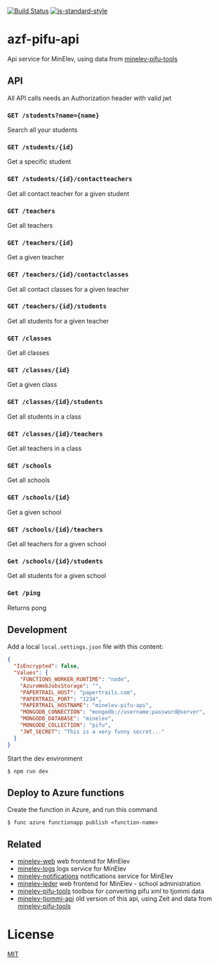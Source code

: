 [![Build Status](https://travis-ci.com/vtfk/minelev-pifu-api.svg?branch=master)](https://travis-ci.com/vtfk/minelev-pifu-api)
[![js-standard-style](https://img.shields.io/badge/code%20style-standard-brightgreen.svg?style=flat)](https://github.com/feross/standard)

# azf-pifu-api

Api service for MinElev, using data from [minelev-pifu-tools](https://github.com/telemark/minelev-pifu-tools)

## API

All API calls needs an Authorization header with valid jwt  

### ```GET /students?name={name}```

Search all your students

### ```GET /students/{id}```

Get a specific student

### ```GET /students/{id}/contactteachers```

Get all contact teacher for a given student

### ```GET /teachers```

Get all teachers

### ```GET /teachers/{id}```

Get a given teacher

### ```GET /teachers/{id}/contactclasses```

Get all contact classes for a given teacher

### ```GET /teachers/{id}/students```

Get all students for a given teacher

### ```GET /classes```

Get all classes

### ```GET /classes/{id}```

Get a given class

### ```GET /classes/{id}/students```

Get all students in a class

### ```GET /classes/{id}/teachers```

Get all teachers in a class

### ```GET /schools```

Get all schools

### ```GET /schools/{id}```

Get a given school

### ```GET /schools/{id}/teachers```

Get all teachers for a given school

### ```Get /schools/{id}/students```

Get all students for a given school


### ```Get /ping```

Returns pong

## Development

Add a local `local.settings.json` file with this content:

```json
{
  "IsEncrypted": false,
  "Values": {
    "FUNCTIONS_WORKER_RUNTIME": "node",
    "AzureWebJobsStorage": "",
    "PAPERTRAIL_HOST": "papertrails.com",
    "PAPERTRAIL_PORT": "1234",
    "PAPERTRAIL_HOSTNAME": "minelev-pifu-api",
    "MONGODB_CONNECTION": "mongodb://username:password@server",
    "MONGODB_DATABASE": "minelev",
    "MONGODB_COLLECTION": "pifu",
    "JWT_SECRET": "This is a very funny secret..."
  }
}
```

Start the dev environment

```
$ npm run dev
```

## Deploy to Azure functions

Create the function in Azure, and run this command

```
$ func azure functionapp publish <function-name>
```

## Related

- [minelev-web](https://github.com/telemark/minelev-web) web frontend for MinElev
- [minelev-logs](https://github.com/telemark/minelev-logs) logs service for MinElev
- [minelev-notifications](https://github.com/telemark/minelev-notifications) notifications service for MinElev
- [minelev-leder](https://github.com/telemark/minelev-leder) web frontend for MinElev - school administration
- [minelev-pifu-tools](https://github.com/telemark/minelev-pifu-tools) toolbox for converting pifu xml to tjommi data
- [minelev-tjommi-api](https://github.com/telemark/minelev-tjommi-api) old version of this api, using Zeit and data from [minelev-pifu-tools](https://github.com/telemark/minelev-pifu-tools)

# License

[MIT](LICENSE)